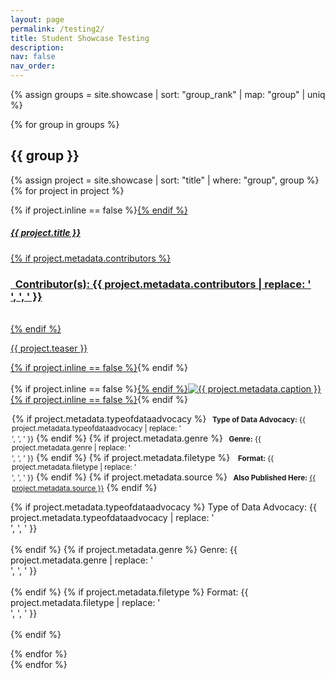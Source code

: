 ```yaml
---
layout: page
permalink: /testing2/
title: Student Showcase Testing
description:
nav: false
nav_order: 
---
```


<style>
  hr.rounded {
    border-top: 5px solid #bbb;
    border-radius: 5px;
  }

  sl-button.attribute::part(base) {
    border-radius: 0;
    background-color: #002868;
    color: white;
  }
  
  sl-button.attribute::part(base):hover {
    transform: scale(0) rotate(0deg);
  }

  .noHover {
    pointer-events: none;
  }

  .button-group-container {
    display: flex;
    justify-content: center;
    margin-top: 10px; /* Adjust as needed for spacing above the button group */
  }

  .button-group-container sl-button::part(base) {
    margin: 0 5px; /* Adjust the margin value for the desired spacing between buttons */
  }
</style>

{% assign groups = site.showcase | sort: "group_rank" | map: "group" | uniq %}

{% for group in groups %}

## {{ group }}

  {% assign project = site.showcase | sort: "title" | where: "group", group %}
  {% for project in project %}

<p>
  <div class="card {% if project.inline == false %}hoverable{% endif %}">
    <div class="row no-gutters">
      <div class="team col-sm-8 col-md-7">
        <div class="card-body">
          {% if project.inline == false %}<a href="{{ project.url | relative_url }}">{% endif %}
          <h5 class="card-title">{{ project.title }}</h5>
          {% if project.metadata.contributors %}
          <br><h3 class="card-text"><i class="fa-solid fa-people-group"></i><b>&nbsp; Contributor(s):</b> {{ project.metadata.contributors | replace: '<br />', ', ' }}</h3><br>
          {% endif %}
          <p class="card-text">
            {{ project.teaser }}
          </p>
          {% if project.inline == false %}</a>{% endif %}
        </div>
      </div>
      <div class="col-sm-4 col-md-5">
        <br>{% if project.inline == false %}<a href="{{ project.url | relative_url }}">{% endif %}<img src="{{ '/assets/img/' | append: project.metadata.image | relative_url }}" class="card-img img-fluid max-width: 80%" alt="{{ project.metadata.caption }}" />{% if project.inline == false %}</a>{% endif %}
        <div class="card-body" style="margin: 2px;">
          <p class="card-text">
            {% if project.metadata.typeofdataadvocacy %}
            <small class="test-muted"><i class="fa-solid fa-layer-group"></i><b>&nbsp; Type of Data Advocacy:</b> {{ project.metadata.typeofdataadvocacy | replace: '<br />', ', ' }}</small>
            {% endif %}
            {% if project.metadata.genre %}
            <small class="test-muted"><i class="fa-solid fa-bars-staggered"></i><b>&nbsp; Genre:</b> {{ project.metadata.genre | replace: '<br />', ', ' }}</small>
            {% endif %}
            {% if project.metadata.filetype %}
            <small class="test-muted">&nbsp;<i class="fa-solid fa-file"></i><b>&nbsp; Format:</b> {{ project.metadata.filetype | replace: '<br />', ', ' }}</small> 
            {% endif %}
            {% if project.metadata.source %}
            <small class="test-muted"><i class="fa-solid fa-link"></i><b>&nbsp; Also Published Here:</b> <a href="{{ project.metadata.source }}">{{ project.metadata.source }}</a></small>
            {% endif %}
          </p>
        </div>
        <div class="card-body button-group-container">
          <sl-button-group>
            {% if project.metadata.typeofdataadvocacy %}
            <sl-tooltip content="The type of advocacy this project supports"><sl-button class="attribute noHover">Type of Data Advocacy: {{ project.metadata.typeofdataadvocacy | replace: '<br />', ', ' }}</sl-button></sl-tooltip><br><br>
            {% endif %}
            {% if project.metadata.genre %}
            <sl-tooltip content="The genre of the project"><sl-button class="attribute noHover">Genre: {{ project.metadata.genre | replace: '<br />', ', ' }}</sl-button></sl-tooltip><br><br>
            {% endif %}
            {% if project.metadata.filetype %}
            <sl-tooltip content="The file type associated with the final product"><sl-button class="attribute noHover">Format: {{ project.metadata.filetype | replace: '<br />', ', ' }}</sl-button></sl-tooltip><br><br>
            {% endif %}
          </sl-button-group>
        </div>
      </div>
    </div>
  </div>
</p>

  {% endfor %}
  <br>
{% endfor %}
